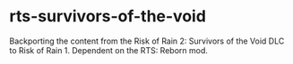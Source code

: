 # rts-survivors-of-the-void
Backporting the content from the Risk of Rain 2: Survivors of the Void DLC to Risk of Rain 1. Dependent on the RTS: Reborn mod.
